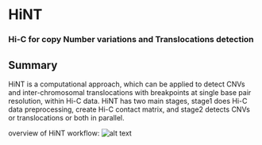 # HiNT
### Hi-C for copy Number variations and Translocations detection

## Summary
HiNT is a computational approach, which can be applied to detect CNVs and inter-chromosomal translocations with breakpoints at single base pair resolution, within Hi-C data. HiNT has two main stages, stage1 does Hi-C data preprocessing, create Hi-C contact matrix, and stage2 detects CNVs or translocations or both in parallel.

overview of HiNT workflow: 
![alt text][logo]

[logo]: https://github.com/suwangbio/HiNT/blob/master/images/HiNToverview.png "Logo Title Text 2"

